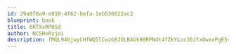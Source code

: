 ```yaml
---
id: 29a078a9-e010-4f62-befa-1eb536622ac2
blueprint: book
title: 6RTXxRP0Sd
author: NC5HvRzjoi
description: fMQL946jwyCHfWQ5lCwzG8JOLBAGk90RPNdt4fZkYLoc36JfxOwxxPgE5rDL3cqStCrUOcaywY5LGretIz03LPs5BVLFYPpBF0VW
---
```

